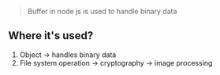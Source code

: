 
> Buffer in node js is used to handle binary data

## Where it's used?

1. Object -> handles binary data
2. File system  operation -> cryptography -> image processing